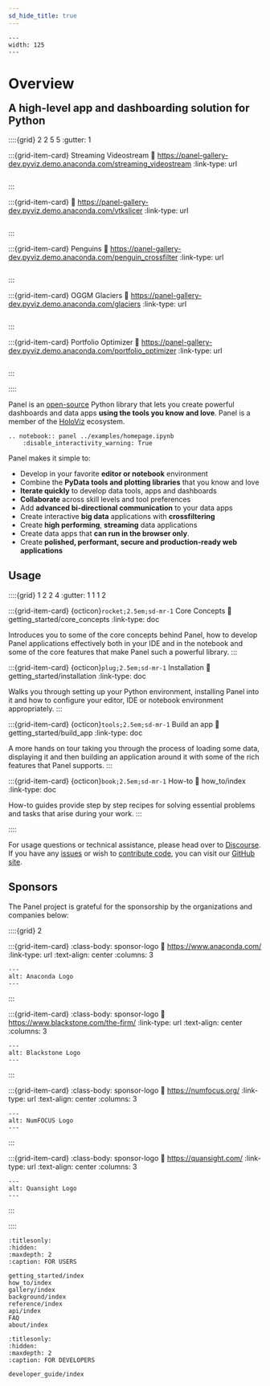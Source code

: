 ```yaml
---
sd_hide_title: true
---
```


```{image} _static/logo_stacked.png
---
width: 125
---
```

# Overview

<h2 style="margin-top: 0.3em;">A high-level app and dashboarding solution for Python</h2>

::::{grid} 2 2 5 5
:gutter: 1

:::{grid-item-card} Streaming Videostream
:link: https://panel-gallery-dev.pyviz.demo.anaconda.com/streaming_videostream
:link-type: url

```{image} https://assets.holoviz.org/panel/gallery/streaming_videostream.png
```
:::

:::{grid-item-card}
:link: https://panel-gallery-dev.pyviz.demo.anaconda.com/vtkslicer
:link-type: url

```{image} https://assets.holoviz.org/panel/gallery/vtkslicer.png
```
:::

:::{grid-item-card} Penguins
:link: https://panel-gallery-dev.pyviz.demo.anaconda.com/penguin_crossfilter
:link-type: url

```{image} https://assets.holoviz.org/panel/gallery/penguin_crossfilter
```
:::

:::{grid-item-card} OGGM Glaciers
:link: https://panel-gallery-dev.pyviz.demo.anaconda.com/glaciers
:link-type: url

```{image} https://assets.holoviz.org/panel/gallery/glaciers.png
```
:::

:::{grid-item-card} Portfolio Optimizer
:link: https://panel-gallery-dev.pyviz.demo.anaconda.com/portfolio_optimizer
:link-type: url

```{image} https://assets.holoviews.org/panel/thumbnails/index/portfolio_optimizer.png
```
:::

::::

Panel is an [open-source](https://github.com/holoviz/panel/blob/master/LICENSE.txt) Python library that lets you create powerful dashboards and data apps **using the tools you know and love**. Panel is a member of the [HoloViz](https://holoviz.org/) ecosystem.

```{eval-rst}
.. notebook:: panel ../examples/homepage.ipynb
    :disable_interactivity_warning: True
```

Panel makes it simple to:

- Develop in your favorite **editor or notebook** environment
- Combine the **PyData tools and plotting libraries** that you know and love
- **Iterate quickly** to develop data tools, apps and dashboards
- **Collaborate** across skill levels and tool preferences
- Add **advanced bi-directional communication** to your data apps
- Create interactive **big data** applications with **crossfiltering**
- Create **high performing**, **streaming** data applications
- Create data apps that **can run in the browser only**.
- Create **polished, performant, secure and production-ready web applications**

## Usage

::::{grid} 1 2 2 4
:gutter: 1 1 1 2

:::{grid-item-card} {octicon}`rocket;2.5em;sd-mr-1` Core Concepts
:link: getting_started/core_concepts
:link-type: doc

Introduces you to some of the core concepts behind Panel, how to develop Panel applications effectively both in your IDE and in the notebook and some of the core features that make Panel such a powerful library.
:::

:::{grid-item-card} {octicon}`plug;2.5em;sd-mr-1` Installation
:link: getting_started/installation
:link-type: doc

Walks you through setting up your Python environment, installing Panel into it and how to configure your editor, IDE or notebook environment appropriately.
:::

:::{grid-item-card} {octicon}`tools;2.5em;sd-mr-1` Build an app
:link: getting_started/build_app
:link-type: doc

A more hands on tour taking you through the process of loading some data, displaying it and then building an application around it with some of the rich features that Panel supports.
:::

:::{grid-item-card} {octicon}`book;2.5em;sd-mr-1` How-to
:link: how_to/index
:link-type: doc

How-to guides provide step by step recipes for solving essential problems and tasks that arise during your work.
:::

::::

For usage questions or technical assistance, please head over to [Discourse](https://discourse.holoviz.org/). If you have any [issues](https://github.com/holoviz/panel/issues) or wish to [contribute code](https://help.github.com/articles/about-pull-requests), you can visit our [GitHub site](https://github.com/holoviz/panel).

## Sponsors

The Panel project is grateful for the sponsorship by the organizations and companies below:

::::{grid} 2

:::{grid-item-card}
:class-body: sponsor-logo
:link: https://www.anaconda.com/
:link-type: url
:text-align: center
:columns: 3

```{image} https://static.bokeh.org/sponsor/anaconda.png
---
alt: Anaconda Logo
---
```
:::


:::{grid-item-card}
:class-body: sponsor-logo
:link: https://www.blackstone.com/the-firm/
:link-type: url
:text-align: center
:columns: 3

```{image} https://static.bokeh.org/sponsor/blackstone.png
---
alt: Blackstone Logo
---
```
:::

:::{grid-item-card}
:class-body: sponsor-logo
:link: https://numfocus.org/
:link-type: url
:text-align: center
:columns: 3

```{image} https://numfocus.org/wp-content/uploads/2017/03/numfocusweblogo_orig-1.png
---
alt: NumFOCUS Logo
---
```
:::

:::{grid-item-card}
:class-body: sponsor-logo
:link: https://quansight.com/
:link-type: url
:text-align: center
:columns: 3

```{image} https://assets.holoviz.org/logos/Quansight-logo.svg
---
alt: Quansight Logo
---
```
:::

::::


```{toctree}
:titlesonly:
:hidden:
:maxdepth: 2
:caption: FOR USERS

getting_started/index
how_to/index
gallery/index
background/index
reference/index
api/index
FAQ
about/index
```

```{toctree}
:titlesonly:
:hidden:
:maxdepth: 2
:caption: FOR DEVELOPERS

developer_guide/index
```
